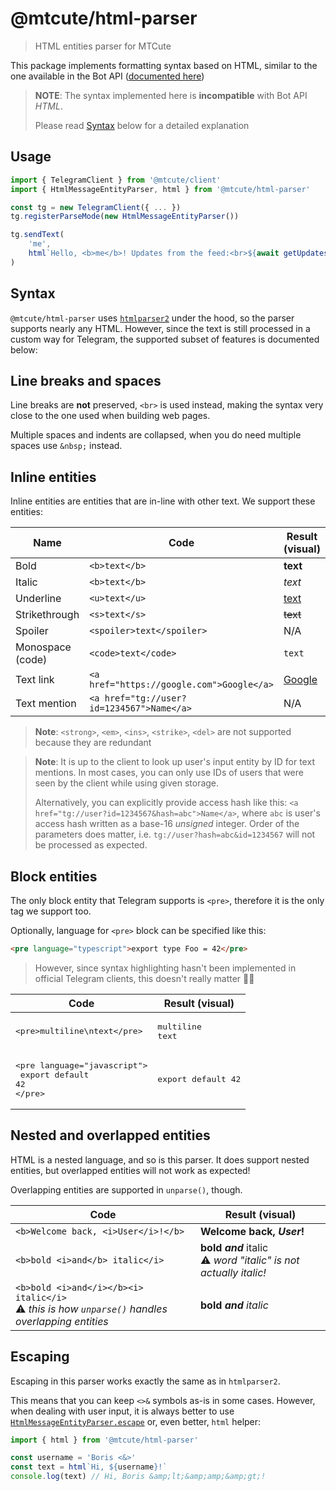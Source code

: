 # @mtcute/html-parser

> HTML entities parser for MTCute

This package implements formatting syntax based on HTML, similar to the one available in the Bot
API ([documented here](https://core.telegram.org/bots/api#html-style))

> **NOTE**: The syntax implemented here is **incompatible** with Bot API _HTML_.
>
> Please read [Syntax](#syntax) below for a detailed explanation

## Usage

```typescript
import { TelegramClient } from '@mtcute/client'
import { HtmlMessageEntityParser, html } from '@mtcute/html-parser'

const tg = new TelegramClient({ ... })
tg.registerParseMode(new HtmlMessageEntityParser())

tg.sendText(
    'me',
    html`Hello, <b>me</b>! Updates from the feed:<br>${await getUpdatesFromFeed()}`
)
```

## Syntax

`@mtcute/html-parser` uses [`htmlparser2`](https://www.npmjs.com/package/htmlparser2) under the hood, so the parser
supports nearly any HTML. However, since the text is still processed in a custom way for Telegram, the supported subset
of features is documented below:

## Line breaks and spaces

Line breaks are **not** preserved, `<br>` is used instead,
making the syntax very close to the one used when building web pages.

Multiple spaces and indents are collapsed, when you do need multiple spaces use `&nbsp;` instead.

## Inline entities

Inline entities are entities that are in-line with other text. We support these entities:

| Name             | Code                                      | Result (visual)              |
|------------------|-------------------------------------------|------------------------------|
| Bold             | `<b>text</b>`                             | **text**                     |
| Italic           | `<b>text</b>`                             | _text_                       |
| Underline        | `<u>text</u>`                             | <u>text</u>                  |
| Strikethrough    | `<s>text</s>`                             | ~~text~~                     |
| Spoiler          | `<spoiler>text</spoiler>`                 | N/A                          |
| Monospace (code) | `<code>text</code>`                       | `text`                       |
| Text link        | `<a href="https://google.com">Google</a>` | [Google](https://google.com) |
| Text mention     | `<a href="tg://user?id=1234567">Name</a>` | N/A                          |

> **Note**: `<strong>`, `<em>`, `<ins>`, `<strike>`, `<del>` are not supported because they are redundant

> **Note**: It is up to the client to look up user's input entity by ID for text mentions.
> In most cases, you can only use IDs of users that were seen by the client while using given storage.
>
> Alternatively, you can explicitly provide access hash like this:
> `<a href="tg://user?id=1234567&hash=abc">Name</a>`, where `abc` is user's access hash
> written as a base-16 *unsigned* integer. Order of the parameters does matter, i.e.
> `tg://user?hash=abc&id=1234567` will not be processed as expected.

## Block entities

The only block entity that Telegram supports is `<pre>`, therefore it is the only tag we support too.

Optionally, language for `<pre>` block can be specified like this:

```html
<pre language="typescript">export type Foo = 42</pre>
```

> However, since syntax highlighting hasn't been implemented in
> official Telegram clients, this doesn't really matter 🤷‍♀️

| Code                                                                                | Result (visual)              |
|-------------------------------------------------------------------------------------|------------------------------|
| <pre>&lt;pre&gt;multiline\ntext&lt;/pre&gt;</pre>                                   | <pre>multiline<br>text</pre> |
| <pre>&lt;pre language="javascript"&gt;<br>  export default 42<br>&lt;/pre&gt;</pre> | <pre>export default 42</pre> |

## Nested and overlapped entities

HTML is a nested language, and so is this parser. It does support nested entities, but overlapped entities will not work
as expected!

Overlapping entities are supported in `unparse()`, though.

| Code                                                                                                                | Result (visual)                                                          |
|---------------------------------------------------------------------------------------------------------------------|--------------------------------------------------------------------------|
| `<b>Welcome back, <i>User</i>!</b>`                                                                                 | **Welcome back, _User_!**                                                |
| `<b>bold <i>and</b> italic</i>`                                                                                     | **bold _and_** italic<br>⚠️ <i>word "italic" is not actually italic!</i> |
| `<b>bold <i>and</i></b><i> italic</i>`<br>⚠️ <i>this is how <code>unparse()</code> handles overlapping entities</i> | **bold _and_** _italic_                                                  |

## Escaping

Escaping in this parser works exactly the same as in `htmlparser2`.

This means that you can keep `<>&` symbols as-is in some cases. However, when dealing with user input, it is always
better to use [`HtmlMessageEntityParser.escape`](./classes/htmlmessageentityparser.html#escape) or, even better,
`html` helper:

```typescript
import { html } from '@mtcute/html-parser'

const username = 'Boris <&>'
const text = html`Hi, ${username}!`
console.log(text) // Hi, Boris &amp;lt;&amp;amp;&amp;gt;!
```
